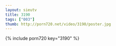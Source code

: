 ```yaml
--- 
layout: sieutv
title: 3190
tags: ["003"]
thumb: http://porn720.net/video/3190/poster.jpg
---
```

{% include porn720 key="3190" %} 
